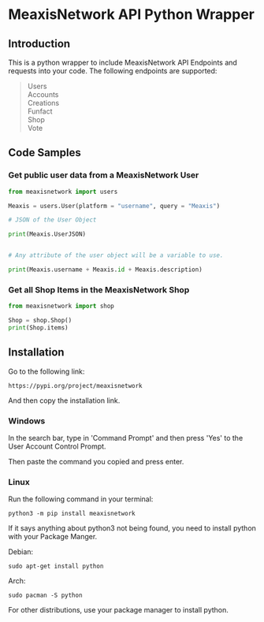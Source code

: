 # MeaxisNetwork API Python Wrapper

## Introduction

This is a python wrapper to include MeaxisNetwork API Endpoints and requests into your code. The following endpoints are supported:

> Users  
> Accounts  
> Creations  
> Funfact  
> Shop  
> Vote

## Code Samples

### Get public user data from a MeaxisNetwork User

```python
from meaxisnetwork import users

Meaxis = users.User(platform = "username", query = "Meaxis")

# JSON of the User Object

print(Meaxis.UserJSON)


# Any attribute of the user object will be a variable to use.

print(Meaxis.username + Meaxis.id + Meaxis.description)

```

### Get all Shop Items in the MeaxisNetwork Shop
```python
from meaxisnetwork import shop

Shop = shop.Shop()
print(Shop.items)    
```    
                                                                                                        

## Installation

Go to the following link:  
```
https://pypi.org/project/meaxisnetwork
```

And then copy the installation link. 

### Windows

In the search bar, type in 'Command Prompt' and then press 'Yes' to the User Account Control Prompt.   

Then paste the command you copied and press enter.

### Linux

Run the following command in your terminal:
```
python3 -m pip install meaxisnetwork
```

If it says anything about python3 not being found, you need to install python with your Package Manger.

Debian:  

```
sudo apt-get install python
```
Arch:  
```
sudo pacman -S python
```
  
  
For other distributions, use your package manager to install python. 